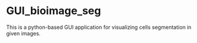 # GUI_bioimage_seg
This is a python-based GUI application for visualizing cells segmentation in given images.
